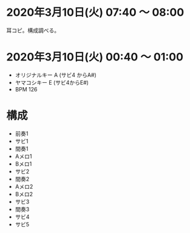 # 2020年3月10日(火) 07:40 ～ 08:00

耳コピ。構成調べる。

# 2020年3月10日(火) 00:40 ～ 01:00

- オリジナルキー A (サビ4 からA#)
- ヤマコシキー E (サビ4からE#)
- BPM 126

# 構成

- 前奏1
- サビ1
- 間奏1
- Aメロ1
- Bメロ1
- サビ2
- 間奏2
- Aメロ2
- Bメロ2
- サビ3
- 間奏3
- サビ4
- サビ5

